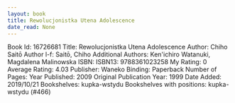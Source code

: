 ```yaml
---
layout: book
title: Rewolucjonistka Utena Adolescence
date_read: None
---
```


Book Id: 16726681
Title: Rewolucjonistka Utena Adolescence
Author: Chiho Saitō
Author l-f: Saitō, Chiho
Additional Authors: Ken'ichiro Watanuki, Magdalena Malinowska
ISBN: 
ISBN13: 9788361023258
My Rating: 0
Average Rating: 4.03
Publisher: Waneko
Binding: Paperback
Number of Pages: 
Year Published: 2009
Original Publication Year: 1999
Date Added: 2019/10/21
Bookshelves: kupka-wstydu
Bookshelves with positions: kupka-wstydu (#466)

